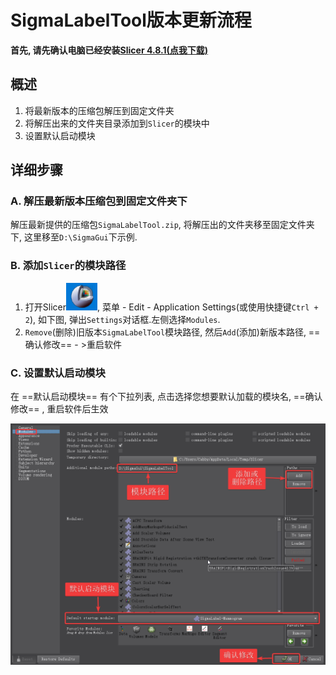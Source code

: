 # SigmaLabelTool版本更新流程

**首先, 请先确认电脑已经安装[Slicer 4.8.1(点我下载)](https://download.slicer.org/)**

## 概述
1. 将最新版本的压缩包解压到固定文件夹
2. 将解压出来的文件夹目录添加到`Slicer`的模块中
3. 设置默认启动模块

## 详细步骤

### A. 解压最新版本压缩包到固定文件夹下
   解压最新提供的压缩包`SigmaLabelTool.zip`, 将解压出的文件夹移至固定文件夹下, 这里移至`D:\SigmaGui`下示例.
### B. 添加`Slicer`的模块路径
1. 打开Slicer![](../images/slicer.png), 菜单 - Edit - Application Settings(或使用快捷键`Ctrl + 2`), 如下图, 弹出`Settings`对话框.左侧选择`Modules`.
2. `Remove`(删除)旧版本`SigmaLabelTool`模块路径, 然后`Add`(添加)新版本路径, ==确认修改==  - >重启软件

### C. 设置默认启动模块
在 ==默认启动模块== 有个下拉列表, 点击选择您想要默认加载的模块名, ==确认修改== , 重启软件后生效

![](../images/settings.png)
